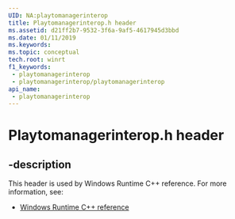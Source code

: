 ```yaml
---
UID: NA:playtomanagerinterop
title: Playtomanagerinterop.h header
ms.assetid: d21ff2b7-9532-3f6a-9af5-4617945d3bbd
ms.date: 01/11/2019
ms.keywords: 
ms.topic: conceptual
tech.root: winrt
f1_keywords:
 - playtomanagerinterop
 - playtomanagerinterop/playtomanagerinterop
api_name:
 - playtomanagerinterop
---
```


# Playtomanagerinterop.h header


## -description

This header is used by Windows Runtime C++ reference. For more information, see:

- [Windows Runtime C++ reference](../_winrt/index.md)

